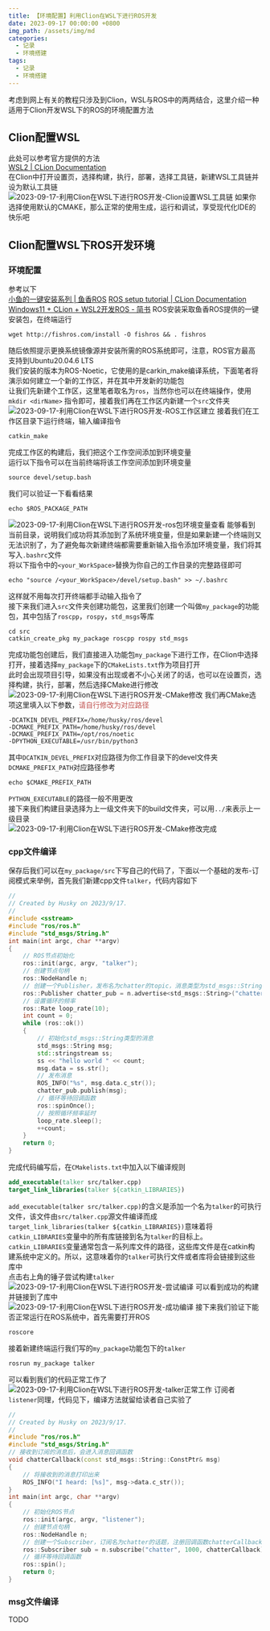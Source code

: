 ```yaml
---
title: 【环境配置】利用Clion在WSL下进行ROS开发
date: 2023-09-17 00:00:00 +0800
img_path: /assets/img/md
categories:
  - 记录
  - 环境搭建
tags:
  - 记录
  - 环境搭建
---
```

考虑到网上有关的教程只涉及到Clion，WSL与ROS中的两两结合，这里介绍一种适用于Clion开发WSL下的ROS的环境配置方法  
## Clion配置WSL  
此处可以参考官方提供的方法  
[WSL2 | CLion Documentation](https://www.jetbrains.com/help/clion/how-to-use-wsl-development-environment-in-product.html)  
在Clion中打开设置页，选择构建，执行，部署，选择工具链，新建WSL工具链并设为默认工具链  
![2023-09-17-利用Clion在WSL下进行ROS开发-Clion设置WSL工具链](2023-09-17-利用Clion在WSL下进行ROS开发-Clion设置WSL工具链.png)
如果你选择使用默认的CMAKE，那么正常的使用生成，运行和调试，享受现代化IDE的快乐吧  
## Clion配置WSL下ROS开发环境
### 环境配置
参考以下  
[小鱼的一键安装系列 | 鱼香ROS](https://fishros.org.cn/forum/topic/20/%E5%B0%8F%E9%B1%BC%E7%9A%84%E4%B8%80%E9%94%AE%E5%AE%89%E8%A3%85%E7%B3%BB%E5%88%97?lang=zh-CN)
[ROS setup tutorial | CLion Documentation](https://www.jetbrains.com/help/clion/ros-setup-tutorial.html#example)
[Windows11 + CLion + WSL2开发ROS - 简书](https://www.jianshu.com/p/685cfab76c6f)
ROS安装采取鱼香ROS提供的一键安装包，在终端运行  
````shell
wget http://fishros.com/install -O fishros && . fishros
````
随后依照提示更换系统镜像源并安装所需的ROS系统即可，注意，ROS官方最高支持到Ubuntu20.04.6 LTS  
我们安装的版本为ROS-Noetic，它使用的是carkin_make编译系统，下面笔者将演示如何建立一个新的工作区，并在其中开发新的功能包  
让我们先新建个工作区，这里笔者取名为`ros`，当然你也可以在终端操作，使用`mkdir <dirName>` 指令即可，接着我们再在工作区内新建一个`src`文件夹  
![2023-09-17-利用Clion在WSL下进行ROS开发-ROS工作区建立](2023-09-17-利用Clion在WSL下进行ROS开发-ROS工作区建立.png)
接着我们在工作区目录下运行终端，输入编译指令  
```shell
catkin_make
```
完成工作区的构建后，我们把这个工作空间添加到环境变量  
运行以下指令可以在当前终端将该工作空间添加到环境变量  
```shell
source devel/setup.bash
```
我们可以验证一下看看结果
```shell
echo $ROS_PACKAGE_PATH
```
![2023-09-17-利用Clion在WSL下进行ROS开发-ros包环境变量查看](2023-09-17-利用Clion在WSL下进行ROS开发-ros包环境变量查看.png)
能够看到当前目录，说明我们成功将其添加到了系统环境变量，但是如果新建一个终端则又无法识别了，为了避免每次新建终端都需要重新输入指令添加环境变量，我们将其写入`.bashrc`文件  
将以下指令中的`<your_WorkSpace>`替换为你自己的工作目录的完整路径即可  
```shell
echo "source /<your_WorkSpace>/devel/setup.bash" >> ~/.bashrc
```
这样就不用每次打开终端都手动输入指令了  
接下来我们进入`src`文件夹创建功能包，这里我们创建一个叫做`my_package`的功能包，其中包括了`roscpp`，`rospy`，`std_msgs`等库  
```shell
cd src
catkin_create_pkg my_package roscpp rospy std_msgs
```
完成功能包创建后，我们直接进入功能包`my_package`下进行工作，在Clion中选择打开，接着选择`my_package`下的`CMakeLists.txt`作为项目打开   
此时会出现项目引导，如果没有出现或者不小心关闭了的话，也可以在设置页，选择构建，执行，部署，然后选择CMake进行修改  
![2023-09-17-利用Clion在WSL下进行ROS开发-CMake修改](2023-09-17-利用Clion在WSL下进行ROS开发-CMake修改.png)
我们再CMake选项这里填入以下参数，<font color="#c0504d">请自行修改为对应路径</font>  
```text
-DCATKIN_DEVEL_PREFIX=/home/husky/ros/devel 
-DCMAKE_PREFIX_PATH=/home/husky/ros/devel 
-DCMAKE_PREFIX_PATH=/opt/ros/noetic 
-DPYTHON_EXECUTABLE=/usr/bin/python3
```
其中`DCATKIN_DEVEL_PREFIX`对应路径为你工作目录下的devel文件夹   
`DCMAKE_PREFIX_PATH`对应路径参考  
```shell
echo $CMAKE_PREFIX_PATH
```
`PYTHON_EXECUTABLE`的路径一般不用更改  
接下来我们构建目录选择为上一级文件夹下的build文件夹，可以用`../`来表示上一级目录  
![2023-09-17-利用Clion在WSL下进行ROS开发-CMake修改完成](2023-09-17-利用Clion在WSL下进行ROS开发-CMake修改完成.png)
### cpp文件编译
保存后我们可以在`my_package/src`下写自己的代码了，下面以一个基础的发布-订阅模式来举例，首先我们新建cpp文件`talker`，代码内容如下  
```cpp
//  
// Created by Husky on 2023/9/17.  
//  
#include <sstream>  
#include "ros/ros.h"  
#include "std_msgs/String.h"  
int main(int argc, char **argv)  
{  
    // ROS节点初始化  
    ros::init(argc, argv, "talker");  
    // 创建节点句柄  
    ros::NodeHandle n;  
    // 创建一个Publisher，发布名为chatter的topic，消息类型为std_msgs::String  
    ros::Publisher chatter_pub = n.advertise<std_msgs::String>("chatter", 1000);  
    // 设置循环的频率  
    ros::Rate loop_rate(10);  
    int count = 0;  
    while (ros::ok())  
    {  
        // 初始化std_msgs::String类型的消息  
        std_msgs::String msg;  
        std::stringstream ss;  
        ss << "hello world " << count;  
        msg.data = ss.str();  
        // 发布消息  
        ROS_INFO("%s", msg.data.c_str());  
        chatter_pub.publish(msg);  
        // 循环等待回调函数  
        ros::spinOnce();  
        // 按照循环频率延时  
        loop_rate.sleep();  
        ++count;  
    }  
    return 0;  
}
```
完成代码编写后，在`CMakelists.txt`中加入以下编译规则
```cmake
add_executable(talker src/talker.cpp)
target_link_libraries(talker ${catkin_LIBRARIES})
```
`add_executable(talker src/talker.cpp)`的含义是添加一个名为`talker`的可执行文件，该文件由`src/talker.cpp`源文件编译而成  
`target_link_libraries(talker ${catkin_LIBRARIES})`意味着将`catkin_LIBRARIES`变量中的所有库链接到名为`talker`的目标上。`catkin_LIBRARIES`变量通常包含一系列库文件的路径，这些库文件是在catkin构建系统中定义的。所以，这意味着你的`talker`可执行文件或者库将会链接到这些库中  
点击右上角的锤子尝试构建`talker`
![2023-09-17-利用Clion在WSL下进行ROS开发-尝试编译](2023-09-17-利用Clion在WSL下进行ROS开发-尝试编译.png)
可以看到成功的构建并链接到了库中  
![2023-09-17-利用Clion在WSL下进行ROS开发-成功编译](2023-09-17-利用Clion在WSL下进行ROS开发-成功编译.png)
接下来我们验证下能否正常运行在ROS系统中，首先需要打开ROS  
```shell
roscore
```
接着新建终端运行我们写的`my_package`功能包下的`talker`  
```shell
rosrun my_package talker
```
可以看到我们的代码正常工作了 
![2023-09-17-利用Clion在WSL下进行ROS开发-talker正常工作](2023-09-17-利用Clion在WSL下进行ROS开发-talker正常工作.png)
订阅者`listener`同理，代码见下，编译方法就留给读者自己实验了    
```cpp
//  
// Created by Husky on 2023/9/17.  
//  
#include "ros/ros.h"  
#include "std_msgs/String.h"  
// 接收到订阅的消息后，会进入消息回调函数  
void chatterCallback(const std_msgs::String::ConstPtr& msg)  
{  
    // 将接收到的消息打印出来  
    ROS_INFO("I heard: [%s]", msg->data.c_str());  
}  
int main(int argc, char **argv)  
{  
    // 初始化ROS节点  
    ros::init(argc, argv, "listener");  
    // 创建节点句柄  
    ros::NodeHandle n;  
    // 创建一个Subscriber，订阅名为chatter的话题，注册回调函数chatterCallback  
    ros::Subscriber sub = n.subscribe("chatter", 1000, chatterCallback);  
    // 循环等待回调函数  
    ros::spin();  
    return 0;  
}
```
### msg文件编译
TODO